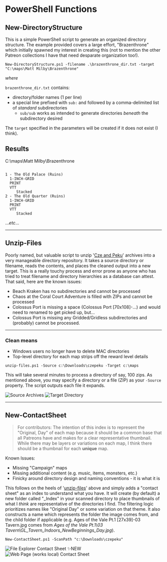 # PowerShell Functions

## New-DirectoryStructure

This is a simple PowerShell script to generate an organized directory structure. The example provided covers a large effort, "Brazenthrone" which initially spawned my interest in creating this (not to mention the other Patreon collections I have that need desparate organization too!).

`New-DirectoryStructure.ps1 -filename .\brazenthrone_dir.txt -target "C:\maps\Matt Milby\Brazenthrone"`

_where_

`brazenthrone_dir.txt` contains:
- directory/folder names (1 per line)
- a special line prefixed with `sub:` and followed by a comma-delimited list of _standard_ subdirectories
    - `sub/sub` works as intended to generate directories _beneath_ the subdirectory desired

The `target` specified in the parameters will be created if it does not exist (I think).

## Results

C:\maps\Matt Milby\Brazenthrone

```

1 - The Old Palace (Ruins)
  1-INCH-GRID
  PRINT
  VTT
     Stacked
2 - The Old Quarter (Ruins)
  1-INCH-GRID
  PRINT
  VTT
     Stacked

```

..._etc_...

---

## Unzip-Files

Poorly named, but valuable script to unzip '[Cze and Peku](https://www.patreon.com/czepeku/posts?utm_medium=social&utm_source=github&utm_campaign=creatorshare)' archives into a very manageable directory repository. It takes a source directory or filename, reads the contents, and places the cleaned output into a new target. This is a really touchy process and error prone as anyone who has tried to treat filename and directory hierarchies as a database can attest. That said, here are the known issues:

- Beach Kraken has no subdirectories and cannot be processed
- Chaos at the Coral Court Adventure is filled with ZIPs and cannot be processed
- Colossus Port is missing a space (Colossus Port \[70x108\]-...) and would need to renamed to get picked up, but...
- Colossus Port is missing any Gridded/Gridless subdirectories and (probably) cannot be processed.

---

### Clean means

- Windows users no longer have to delete MAC directories
- Top-level directory for each map strips off the reward level details

`unzip-files.ps1 -Source c:\Downloads\czepeku -Target c:\maps`

This will take several minutes to process a directory of say, 100 zips. As mentioned above, you may specify a directory or a file (ZIP) as your `-Source` property. The script outputs each file it expands.

![Source Archives](https://showntell.z20.web.core.windows.net/images/src.png)
![Target Directory](https://showntell.z20.web.core.windows.net/images/tgt.png)

---

## New-ContactSheet

> For contributors: The intention of this index is to represent the "Original, Day" of each map because it should be a common base that all Patreons have and makes for a clear representative thumbnail. While there may be layers or variations on each map, I think there should be a thumbnail for each **unique** map.

Known Issues:

- Missing "Campaign" maps
- Missing additional content (e.g. music, items, monsters, etc.)
- Finicky around directory design and naming conventions - it is what it is

This follows on the heels of '[unzip-files](https://github.com/gradinDotCom/pub_skrips/tree/master/Folder-Generator#unzip-files)' above and simply adds a "contact sheet" as an index to understand what you have. It will create (by default) a new folder called "\_Index" in your scanned directory to place thumbnails of what I *think* are representative of the directories I find. The filtering logic prioritizes names like "Original Day" or some variation on that theme. It also constructs a name which represents the folder the image comes from, and the child folder if applicable (e.g. Ages of the Vale Pt.1 [27x39]-03 Tavern.jpg comes from _Ages of the Vale Pt.1\03 Tavern\GL\_Tavern\_Indoors\_NewBeginnings\_Day.jpg_).

`New-ContactSheet.ps1 -ScanPath "c:\Downloads\czepeku"`

![File Explorer Contact Sheet](https://showntell.z20.web.core.windows.net/images/sheet.png?)
✨NEW ![Web Page (works local) Contact Sheet](https://showntell.z20.web.core.windows.net/images/index_html.png?)
